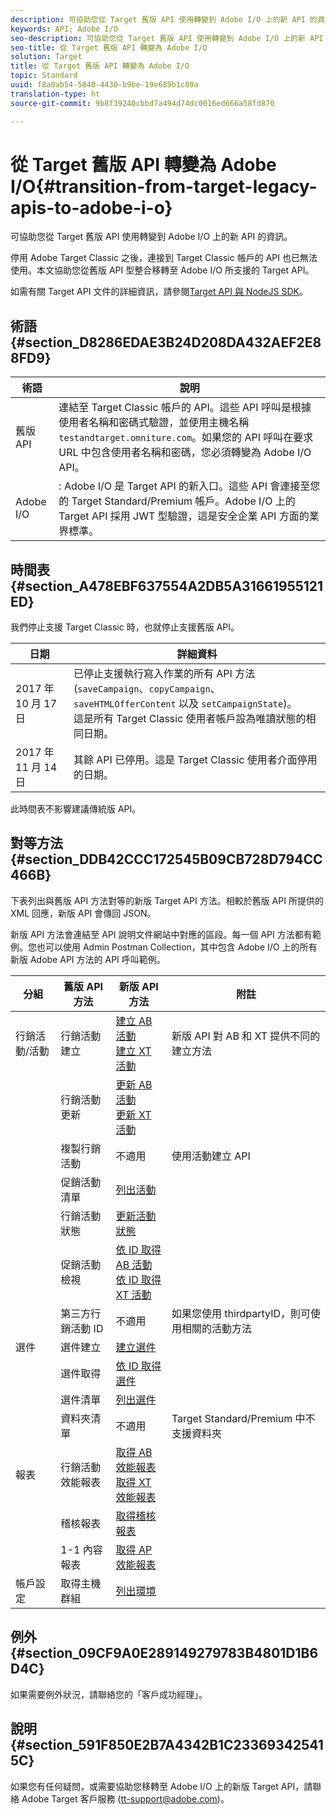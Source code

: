 ```yaml
---
description: 可協助您從 Target 舊版 API 使用轉變到 Adobe I/O 上的新 API 的資訊。
keywords: API; Adobe I/O
seo-description: 可協助您從 Target 舊版 API 使用轉變到 Adobe I/O 上的新 API 的資訊。
seo-title: 從 Target 舊版 API 轉變為 Adobe I/O
solution: Target
title: 從 Target 舊版 API 轉變為 Adobe I/O
topic: Standard
uuid: f8a0ab54-5840-4430-b9be-19e689b1c09a
translation-type: ht
source-git-commit: 9b8f39240cbbd7a494d74dc0016ed666a58fd870

---
```



# 從 Target 舊版 API 轉變為 Adobe I/O{#transition-from-target-legacy-apis-to-adobe-i-o}

可協助您從 Target 舊版 API 使用轉變到 Adobe I/O 上的新 API 的資訊。

停用 Adobe Target Classic 之後，連接到 Target Classic 帳戶的 API 也已無法使用。本文協助您從舊版 API 型整合移轉至 Adobe I/O 所支援的 Target API。

如需有關 Target API 文件的詳細資訊，請參閱[Target API 與 NodeJS SDK](../../c-implementing-target/c-api-and-sdk-overview/api-and-sdk-overview.md#concept_5718EC1FF2ED4436935D0BCCD7AA29A6)。

## 術語 {#section_D8286EDAE3B24D208DA432AEF2E88FD9}

| 術語 | 說明 |
|--- |--- |
| 舊版 API | 連結至 Target Classic 帳戶的 API。這些 API 呼叫是根據使用者名稱和密碼式驗證，並使用主機名稱 `testandtarget.omniture.com`。如果您的 API 呼叫在要求 URL 中包含使用者名稱和密碼，您必須轉變為 Adobe I/O API。 |
| Adobe I/O | : Adobe I/O 是 Target API 的新入口。這些 API 會連接至您的 Target Standard/Premium 帳戶。Adobe I/O 上的 Target API 採用 JWT 型驗證，這是安全企業 API 方面的業界標準。 |

## 時間表{#section_A478EBF637554A2DB5A31661955121ED}

我們停止支援 Target Classic 時，也就停止支援舊版 API。

| 日期 | 詳細資料 |
|--- |--- |
| 2017 年 10 月 17 日 | 已停止支援執行寫入作業的所有 API 方法 (`saveCampaign`、`copyCampaign`、`saveHTMLOfferContent` 以及 `setCampaignState`)。<br>這是所有 Target Classic 使用者帳戶設為唯讀狀態的相同日期。 |
| 2017 年 11 月 14 日 | 其餘 API 已停用。這是 Target Classic 使用者介面停用的日期。 |

此時間表不影響建議傳統版 API。

## 對等方法{#section_DDB42CCC172545B09CB728D794CC466B}

下表列出與舊版 API 方法對等的新版 Target API 方法。相較於舊版 API 所提供的 XML 回應，新版 API 會傳回 JSON。

新版 API 方法會連結至 API 說明文件網站中對應的區段。每一個 API 方法都有範例。您也可以使用 Admin Postman Collection，其中包含 Adobe I/O 上的所有新版 Adobe API 方法的 API 呼叫範例。

| 分組 | 舊版 API 方法 | 新版 API 方法 | 附註 |
|--- |--- |--- |--- |
| 行銷活動/活動 | 行銷活動建立 | [建立 AB 活動](http://developers.adobetarget.com/api/#create-ab-activity)<br>[建立 XT 活動](http://developers.adobetarget.com/api/#create-xt-activity) | 新版 API 對 AB 和 XT 提供不同的建立方法 |
|  | 行銷活動更新 | [更新 AB 活動](http://developers.adobetarget.com/api/#update-ab-activity)<br>[更新 XT 活動](http://developers.adobetarget.com/api/#update-xt-activity) |  |
|  | 複製行銷活動 | 不適用 | 使用活動建立 API |
|  | 促銷活動清單 | [列出活動](http://developers.adobetarget.com/api/#list-activities) |  |
|  | 行銷活動狀態 | [更新活動狀態](http://developers.adobetarget.com/api/#update-activity-state) |  |
|  | 促銷活動檢視 | [依 ID 取得 AB 活動](Http://developers.adobetarget.com/api/#get-ab-activity-by-id)<br>[依 ID 取得 XT 活動](http://developers.adobetarget.com/api/#get-xt-activity-by-id) |  |
|  | 第三方行銷活動 ID | 不適用 | 如果您使用 thirdpartyID，則可使用相關的活動方法 |
| 選件 | 選件建立 | [建立選件](http://developers.adobetarget.com/api/#create-offer) |  |
|  | 選件取得 | [依 ID 取得選件](http://developers.adobetarget.com/api/#get-offer-by-id) |  |
|  | 選件清單 | [列出選件](http://developers.adobetarget.com/api/#list-offers) |  |
|  | 資料夾清單 | 不適用 | Target Standard/Premium 中不支援資料夾 |
| 報表 | 行銷活動效能報表 | [取得 AB 效能報表](http://developers.adobetarget.com/api/#get-ab-performance-report)<br>[取得 XT 效能報表](http://developers.adobetarget.com/api/#get-xt-performance-report) |  |
|  | 稽核報表 | [取得稽核報表](http://developers.adobetarget.com/api/#get-audit-report) |  |
|  | 1-1 內容報表 | [取得 AP 效能報表](http://developers.adobetarget.com/api/#get-ap-activity-performance-report) |  |
| 帳戶設定 | 取得主機群組 | [列出環境](http://developers.adobetarget.com/api/#list-environments) |  |

## 例外 {#section_09CF9A0E289149279783B4801D1B6D4C}

如果需要例外狀況，請聯絡您的「客戶成功經理」。

## 說明{#section_591F850E2B7A4342B1C233693425415C}

如果您有任何疑問，或需要協助您移轉至 Adobe I/O 上的新版 Target API，請聯絡 Adobe Target 客戶服務 (tt-support@adobe.com)。
